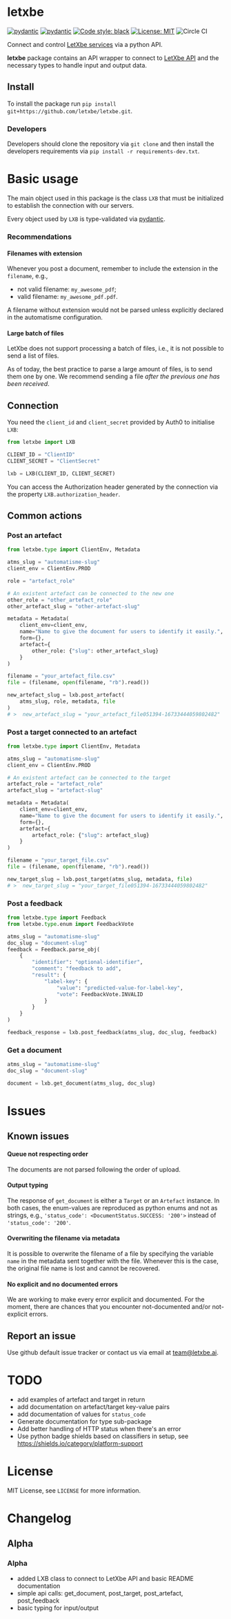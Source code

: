 # letxbe
[![pydantic](https://img.shields.io/badge/dependencies-pydantic-brightgreen)](https://pydantic-docs.helpmanual.io/)
[![pydantic](https://img.shields.io/badge/dependencies-requests-brightgreen)](https://pypi.org/project/requests)
[![Code style: black](https://img.shields.io/badge/code%20style-black-000000.svg)](https://github.com/ambv/black)
[![License: MIT](https://img.shields.io/badge/License-MIT-yellow.svg)](https://opensource.org/licenses/MIT)
![Circle CI](https://img.shields.io/circleci/build/bitbucket/onogone/letxbe?token=00601288e2fce2f6e8f35da8bcc0e154342f8eed)

Connect and control [LetXbe services](http://letxbe.ai/) via a python API.

**letxbe** package contains an API wrapper to connect to [LetXbe API](http://letxbe.ai/)
and the necessary types to handle input and output data.

## Install

To install the package run `pip install git+https://github.com/letxbe/letxbe.git`.

### Developers

Developers should clone the repository via `git clone` and then install the developers
requirements via `pip install -r requirements-dev.txt`.


# Basic usage

The main object used in this package is the class `LXB` that must be initialized to
establish the connection with our servers.

Every object used by `LXB` is type-validated via
[pydantic](https://pydantic-docs.helpmanual.io/).

### Recommendations

#### Filenames with extension
Whenever you post a document, remember to include the extension in the `filename`, e.g.,
* not valid filename: `my_awesome_pdf`;
* valid filename: `my_awesome_pdf.pdf`.

A filename without extension would not be parsed unless explicitly declared in the
automatisme configuration.

#### Large batch of files
LetXbe does not support processing a batch of files, i.e., it is not possible to send
a list of files.

As of today, the best practice to parse a large amount of files, is to send them one
by one. We recommend sending a file *after the previous one has been received*.

## Connection
You need the `client_id` and `client_secret` provided by Auth0 to initialise `LXB`:
```python
from letxbe import LXB

CLIENT_ID = "ClientID"
CLIENT_SECRET = "ClientSecret"

lxb = LXB(CLIENT_ID, CLIENT_SECRET)
```
You can access the Authorization header generated by the connection via the 
property `LXB.authorization_header`.

## Common actions

### Post an artefact
```python
from letxbe.type import ClientEnv, Metadata

atms_slug = "automatisme-slug"
client_env = ClientEnv.PROD

role = "artefact_role"

# An existent artefact can be connected to the new one
other_role = "other_artefact_role"
other_artefact_slug = "other-artefact-slug"

metadata = Metadata(
    client_env=client_env,
    name="Name to give the document for users to identify it easily.",
    form={},
    artefact={
        other_role: {"slug": other_artefact_slug}
    }
)

filename = "your_artefact_file.csv"
file = (filename, open(filename, "rb").read())

new_artefact_slug = lxb.post_artefact(
    atms_slug, role, metadata, file
)
# >  new_artefact_slug = "your_artefact_file051394-16733444059802482"
```

### Post a target connected to an artefact
```python
from letxbe.type import ClientEnv, Metadata

atms_slug = "automatisme-slug"
client_env = ClientEnv.PROD

# An existent artefact can be connected to the target
artefact_role = "artefact_role"
artefact_slug = "artefact-slug"

metadata = Metadata(
    client_env=client_env,
    name="Name to give the document for users to identify it easily.",
    form={},
    artefact={
        artefact_role: {"slug": artefact_slug}
    }
)

filename = "your_target_file.csv"
file = (filename, open(filename, "rb").read())

new_target_slug = lxb.post_target(atms_slug, metadata, file)
# >  new_target_slug = "your_target_file051394-16733444059802482"
```

### Post a feedback
```python
from letxbe.type import Feedback
from letxbe.type.enum import FeedbackVote

atms_slug = "automatisme-slug"
doc_slug = "document-slug"
feedback = Feedback.parse_obj(
    {
        "identifier": "optional-identifier",
        "comment": "feedback to add",
        "result": {
            "label-key": {
                "value": "predicted-value-for-label-key",
                "vote": FeedbackVote.INVALID
            }
        }
    }
)

feedback_response = lxb.post_feedback(atms_slug, doc_slug, feedback)
```

### Get a document
```python
atms_slug = "automatisme-slug"
doc_slug = "document-slug"

document = lxb.get_document(atms_slug, doc_slug)
```


# Issues

## Known issues

#### Queue not respecting order
The documents are not parsed following the order of upload.

#### Output typing
The response of `get_document` is either a `Target` or an `Artefact` instance.
In both cases, the enum-values are reproduced as python enums and not as strings, e.g.,
`'status_code': <DocumentStatus.SUCCESS: '200'>` instead of `'status_code': '200'`.

#### Overwriting the filename via metadata
It is possible to overwrite the filename of a file by specifying the variable `name` in
the metadata sent together with the file. Whenever this is the case, the original
file name is lost and cannot be recovered.

#### No explicit and no documented errors
We are working to make every error explicit and documented. For the moment, there are
chances that you encounter not-documented and/or not-explicit errors.

## Report an issue

Use github default issue tracker or contact us via email at 
[team@letxbe.ai](mailto:team@letxbe.ai).

# TODO
* add examples of artefact and target in return
* add documentation on artefact/target key-value pairs
* add documentation of values for `status_code`
* Generate documentation for type sub-package
* Add better handling of HTTP status when there's an error
* Use python badge shields based on classifiers in setup, see
  https://shields.io/category/platform-support

# License

MIT License, see `LICENSE` for more information.

# Changelog

## Alpha

### Alpha

* added LXB class to connect to LetXbe API and basic README documentation
* simple api calls: get_document, post_target, post_artefact, post_feedback
* basic typing for input/output
